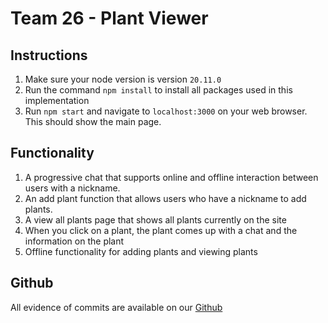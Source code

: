 # Team 26 - Plant Viewer

## Instructions
1. Make sure your node version is version `20.11.0` 
2. Run the command `npm install` to install all packages used in this implementation
3. Run `npm start` and navigate to `localhost:3000` on your web browser. This should show the main page.

## Functionality
1. A progressive chat that supports online and offline interaction between users with a nickname.
2. An add plant function that allows users who have a nickname to add plants.
3. A view all plants page that shows all plants currently on the site
4. When you click on a plant, the plant comes up with a chat and the information on the plant
5. Offline functionality for adding plants and viewing plants

## Github
All evidence of commits are available on our [Github](https://github.com/AlessandroPerelli/com3504-team19)
